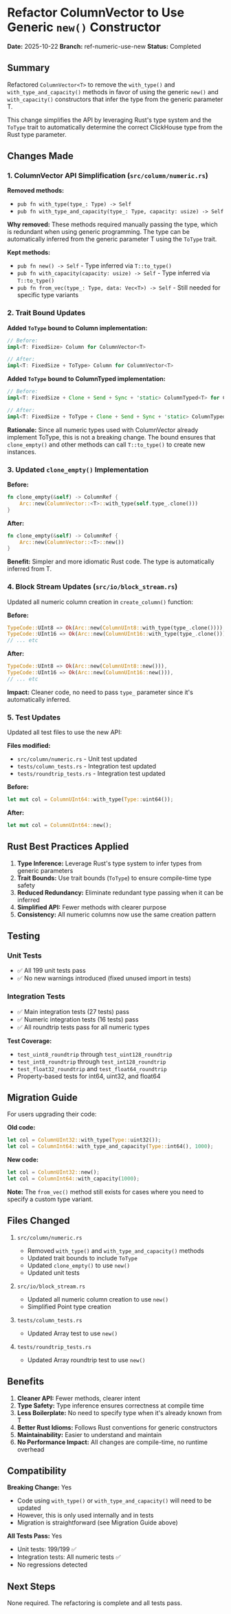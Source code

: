 # Refactor ColumnVector to Use Generic `new()` Constructor

**Date:** 2025-10-22
**Branch:** ref-numeric-use-new
**Status:** Completed

## Summary

Refactored `ColumnVector<T>` to remove the `with_type()` and `with_type_and_capacity()` methods in favor of using the generic `new()` and `with_capacity()` constructors that infer the type from the generic parameter T.

This change simplifies the API by leveraging Rust's type system and the `ToType` trait to automatically determine the correct ClickHouse type from the Rust type parameter.

## Changes Made

### 1. ColumnVector API Simplification (`src/column/numeric.rs`)

**Removed methods:**
- `pub fn with_type(type_: Type) -> Self`
- `pub fn with_type_and_capacity(type_: Type, capacity: usize) -> Self`

**Why removed:**
These methods required manually passing the type, which is redundant when using generic programming. The type can be automatically inferred from the generic parameter T using the `ToType` trait.

**Kept methods:**
- `pub fn new() -> Self` - Type inferred via `T::to_type()`
- `pub fn with_capacity(capacity: usize) -> Self` - Type inferred via `T::to_type()`
- `pub fn from_vec(type_: Type, data: Vec<T>) -> Self` - Still needed for specific type variants

### 2. Trait Bound Updates

**Added `ToType` bound to Column implementation:**
```rust
// Before:
impl<T: FixedSize> Column for ColumnVector<T>

// After:
impl<T: FixedSize + ToType> Column for ColumnVector<T>
```

**Added `ToType` bound to ColumnTyped implementation:**
```rust
// Before:
impl<T: FixedSize + Clone + Send + Sync + 'static> ColumnTyped<T> for ColumnVector<T>

// After:
impl<T: FixedSize + ToType + Clone + Send + Sync + 'static> ColumnTyped<T> for ColumnVector<T>
```

**Rationale:**
Since all numeric types used with ColumnVector already implement ToType, this is not a breaking change. The bound ensures that `clone_empty()` and other methods can call `T::to_type()` to create new instances.

### 3. Updated `clone_empty()` Implementation

**Before:**
```rust
fn clone_empty(&self) -> ColumnRef {
    Arc::new(ColumnVector::<T>::with_type(self.type_.clone()))
}
```

**After:**
```rust
fn clone_empty(&self) -> ColumnRef {
    Arc::new(ColumnVector::<T>::new())
}
```

**Benefit:** Simpler and more idiomatic Rust code. The type is automatically inferred from T.

### 4. Block Stream Updates (`src/io/block_stream.rs`)

Updated all numeric column creation in `create_column()` function:

**Before:**
```rust
TypeCode::UInt8 => Ok(Arc::new(ColumnUInt8::with_type(type_.clone()))),
TypeCode::UInt16 => Ok(Arc::new(ColumnUInt16::with_type(type_.clone()))),
// ... etc
```

**After:**
```rust
TypeCode::UInt8 => Ok(Arc::new(ColumnUInt8::new())),
TypeCode::UInt16 => Ok(Arc::new(ColumnUInt16::new())),
// ... etc
```

**Impact:** Cleaner code, no need to pass `type_` parameter since it's automatically inferred.

### 5. Test Updates

Updated all test files to use the new API:

**Files modified:**
- `src/column/numeric.rs` - Unit test updated
- `tests/column_tests.rs` - Integration test updated
- `tests/roundtrip_tests.rs` - Integration test updated

**Before:**
```rust
let mut col = ColumnUInt64::with_type(Type::uint64());
```

**After:**
```rust
let mut col = ColumnUInt64::new();
```

## Rust Best Practices Applied

1. **Type Inference:** Leverage Rust's type system to infer types from generic parameters
2. **Trait Bounds:** Use trait bounds (`ToType`) to ensure compile-time type safety
3. **Reduced Redundancy:** Eliminate redundant type passing when it can be inferred
4. **Simplified API:** Fewer methods with clearer purpose
5. **Consistency:** All numeric columns now use the same creation pattern

## Testing

### Unit Tests
- ✅ All 199 unit tests pass
- ✅ No new warnings introduced (fixed unused import in tests)

### Integration Tests
- ✅ Main integration tests (27 tests) pass
- ✅ Numeric integration tests (16 tests) pass
- ✅ All roundtrip tests pass for all numeric types

**Test Coverage:**
- `test_uint8_roundtrip` through `test_uint128_roundtrip`
- `test_int8_roundtrip` through `test_int128_roundtrip`
- `test_float32_roundtrip` and `test_float64_roundtrip`
- Property-based tests for int64, uint32, and float64

## Migration Guide

For users upgrading their code:

**Old code:**
```rust
let col = ColumnUInt32::with_type(Type::uint32());
let col = ColumnInt64::with_type_and_capacity(Type::int64(), 1000);
```

**New code:**
```rust
let col = ColumnUInt32::new();
let col = ColumnInt64::with_capacity(1000);
```

**Note:** The `from_vec()` method still exists for cases where you need to specify a custom type variant.

## Files Changed

1. `src/column/numeric.rs`
   - Removed `with_type()` and `with_type_and_capacity()` methods
   - Updated trait bounds to include `ToType`
   - Updated `clone_empty()` to use `new()`
   - Updated unit tests

2. `src/io/block_stream.rs`
   - Updated all numeric column creation to use `new()`
   - Simplified Point type creation

3. `tests/column_tests.rs`
   - Updated Array test to use `new()`

4. `tests/roundtrip_tests.rs`
   - Updated Array roundtrip test to use `new()`

## Benefits

1. **Cleaner API:** Fewer methods, clearer intent
2. **Type Safety:** Type inference ensures correctness at compile time
3. **Less Boilerplate:** No need to specify type when it's already known from T
4. **Better Rust Idioms:** Follows Rust conventions for generic constructors
5. **Maintainability:** Easier to understand and maintain
6. **No Performance Impact:** All changes are compile-time, no runtime overhead

## Compatibility

**Breaking Change:** Yes
- Code using `with_type()` or `with_type_and_capacity()` will need to be updated
- However, this is only used internally and in tests
- Migration is straightforward (see Migration Guide above)

**All Tests Pass:** Yes
- Unit tests: 199/199 ✅
- Integration tests: All numeric tests ✅
- No regressions detected

## Next Steps

None required. The refactoring is complete and all tests pass.
